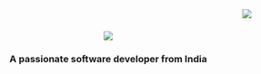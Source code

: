 <img align="right" src="https://visitor-badge.laobi.icu/badge?page_id=luciferx77.luciferx77" />

<h1 align="center">
    <img src="https://readme-typing-svg.herokuapp.com/?font=Righteous&size=35&center=true&vCenter=true&width=500&height=70&duration=4000&lines=Hi+There!+👋;+I'm+Om+Bhanushali!;" />
</h1>

<h3 align="center">A passionate software developer from India</h3>

<br/>
